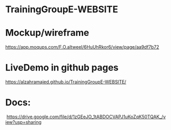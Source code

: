 # TrainingGroupE-WEBSITE

# Mockup/wireframe
https://app.moqups.com/F.O.altweel/6HuUhRkor6/view/page/aa9df7b72




# LiveDemo in github pages
https://alzahramajed.github.io/TrainingGroupE-WEBSITE/


# Docs:
 https://drive.google.com/file/d/1zGEeJO_1tABDOCVAPJ1uKoZqK50TQAK_/view?usp=sharing


